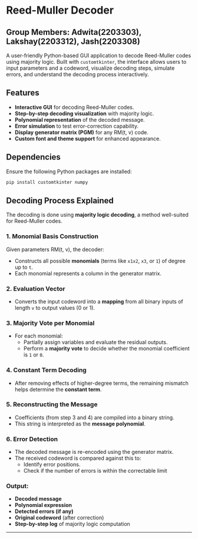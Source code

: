# Reed-Muller Decoder 
## Group Members: Adwita(2203303), Lakshay(2203312), Jash(2203308)

A user-friendly Python-based GUI application to decode Reed-Muller codes using majority logic. Built with `customtkinter`, the interface allows users to input parameters and a codeword, visualize decoding steps, simulate errors, and understand the decoding process interactively.

## Features

- **Interactive GUI** for decoding Reed-Muller codes.
- **Step-by-step decoding visualization** with majority logic.
- **Polynomial representation** of the decoded message.
- **Error simulation** to test error-correction capability.
- **Display generator matrix (PGM)** for any RM(t, v) code.
- **Custom font and theme support** for enhanced appearance.

## Dependencies

Ensure the following Python packages are installed:

```bash
pip install customtkinter numpy
```

## Decoding Process Explained

The decoding is done using **majority logic decoding**, a method well-suited for Reed-Muller codes.

### 1. **Monomial Basis Construction**
Given parameters RM(t, v), the decoder:
- Constructs all possible **monomials** (terms like `x1x2`, `x3`, or `1`) of degree up to `t`.
- Each monomial represents a column in the generator matrix.

### 2. **Evaluation Vector**
- Converts the input codeword into a **mapping** from all binary inputs of length `v` to output values (0 or 1).

### 3. **Majority Vote per Monomial**
- For each monomial:
  - Partially assign variables and evaluate the residual outputs.
  - Perform a **majority vote** to decide whether the monomial coefficient is `1` or `0`.

### 4. **Constant Term Decoding**
- After removing effects of higher-degree terms, the remaining mismatch helps determine the **constant term**.

### 5. **Reconstructing the Message**
- Coefficients (from step 3 and 4) are compiled into a binary string.
- This string is interpreted as the **message polynomial**.

### 6. **Error Detection**
- The decoded message is re-encoded using the generator matrix.
- The received codeword is compared against this to:
  - Identify error positions.
  - Check if the number of errors is within the correctable limit

### Output:
- **Decoded message**
- **Polynomial expression**
- **Detected errors (if any)**
- **Original codeword** (after correction)
- **Step-by-step log** of majority logic computation

---

